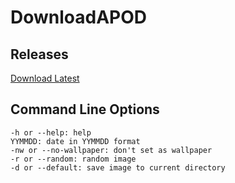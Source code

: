 # DownloadAPOD

## Releases

[Download Latest](https://github.com/Zombant/DownloadAPOD/releases/tag/release)

## Command Line Options
```
-h or --help: help
YYMMDD: date in YYMMDD format
-nw or --no-wallpaper: don't set as wallpaper
-r or --random: random image
-d or --default: save image to current directory
```
